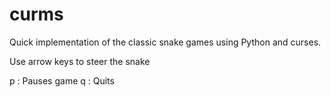 # curms

Quick implementation of the classic snake games using Python and curses.
 
 Use arrow keys to steer the snake

 p : Pauses game
 q : Quits

 
